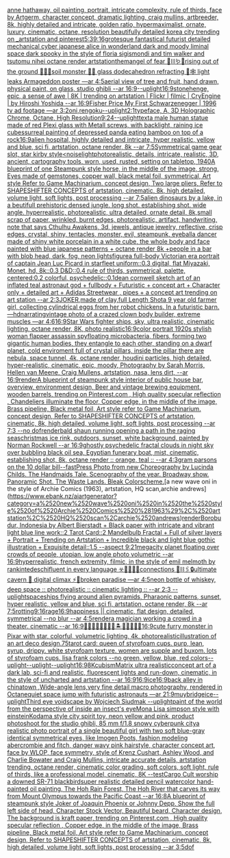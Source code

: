 [anne hathaway, oil painting, portrait, intricate complexity, rule of thirds, face by Artgerm, character concept, dramatic lighting, craig mullins, artbreeder, 8k, highly detailed and intricate, golden ratio, hypermaximalist, ornate, luxury, cinematic, octane, resolution beautifully detailed korea city trending on _artstation and pinterest](https://www.ebank.nz/aiartgenerator?category=anne%2520hathaway%2C%2520oil%2520painting%2C%2520portrait%2C%2520intricate%2520complexity%2C%2520rule%2520of%2520thirds%2C%2520face%2520by%2520Artgerm%2C%2520character%2520concept%2C%2520dramatic%2520lighting%2C%2520craig%2520mullins%2C%2520artbreeder%2C%25208k%2C%2520highly%2520detailed%2520and%2520intricate%2C%2520golden%2520ratio%2C%2520hypermaximalist%2C%2520ornate%2C%2520luxury%2C%2520cinematic%2C%2520octane%2C%2520resolution%2520beautifully%2520detailed%2520korea%2520city%2520trending%2520on%2520_artstation%2520and%2520pinterest)[5:3](https://www.ebank.nz/aiartgenerator?category=5%3A3)[9:16](https://www.ebank.nz/aiartgenerator?category=9%3A16)[grotesque fantastical futurist detailed mechanical cyber japanese alice in wonderland dark and moody liminal space dark spooky in the style of floria sigismondi and tim walker and tsutomu nihei octane render artstation](https://www.ebank.nz/aiartgenerator?category=grotesque%2520fantastical%2520futurist%2520detailed%2520mechanical%2520cyber%2520japanese%2520alice%2520in%2520wonderland%2520dark%2520and%2520moody%2520liminal%2520space%2520dark%2520spooky%2520in%2520the%2520style%2520of%2520floria%2520sigismondi%2520and%2520tim%2520walker%2520and%2520tsutomu%2520nihei%2520octane%2520render%2520artstation)[them](https://www.ebank.nz/aiartgenerator?category=them)[angel of fear 💉⛓🪱🍄rising out of the ground 🧩🦚🐍soil monster 💍🥽 glass dodecahedron refracting 🦋🕸 light leaks Armageddon poster —ar 4:5](https://www.ebank.nz/aiartgenerator?category=angel%2520of%2520fear%2520%F0%9F%92%89%E2%9B%93%F0%9F%AA%B1%F0%9F%8D%84rising%2520out%2520of%2520the%2520ground%2520%F0%9F%A7%A9%F0%9F%A6%9A%F0%9F%90%8Dsoil%2520monster%2520%F0%9F%92%8D%F0%9F%A5%BD%2520glass%2520dodecahedron%2520refracting%2520%F0%9F%A6%8B%F0%9F%95%B8%2520light%2520leaks%2520Armageddon%2520poster%2520%E2%80%94ar%25204%3A5)[aerial view of tree and fruit, hand drawn, physical paint, on glass, studio ghibli --ar 16:9](https://www.ebank.nz/aiartgenerator?category=aerial%2520view%2520of%2520tree%2520and%2520fruit%2C%2520hand%2520drawn%2C%2520physical%2520paint%2C%2520on%2520glass%2C%2520studio%2520ghibli%2520--ar%252016%3A9)[--uplight](https://www.ebank.nz/aiartgenerator?category=--uplight)[16:9](https://www.ebank.nz/aiartgenerator?category=16%3A9)[stonehenge, epic, a sense of awe | 8K | trending on artstation | Flickr | filmic | CryEngine | by Hiroshi Yoshida --ar 16:9](https://www.ebank.nz/aiartgenerator?category=stonehenge%2C%2520epic%2C%2520a%2520sense%2520of%2520awe%2520%7C%25208K%2520%7C%2520trending%2520on%2520artstation%2520%7C%2520Flickr%2520%7C%2520filmic%2520%7C%2520CryEngine%2520%7C%2520by%2520Hiroshi%2520Yoshida%2520--ar%252016%3A9)[Fisher Price My First Schwarzenegger | 1996 tv ad footage —ar 3:2](https://www.ebank.nz/aiartgenerator?category=Fisher%2520Price%2520My%2520First%2520Schwarzenegger%2520%7C%25201996%2520tv%2520ad%2520footage%2520%E2%80%94ar%25203%3A2)[oni,rengoku](https://www.ebank.nz/aiartgenerator?category=oni%2Crengoku)[--uplight](https://www.ebank.nz/aiartgenerator?category=--uplight)[2:1](https://www.ebank.nz/aiartgenerator?category=2%3A1)[typeface, A, 3D Holographic Chrome, Octane, High Resolution](https://www.ebank.nz/aiartgenerator?category=typeface%2C%2520A%2C%25203D%2520Holographic%2520Chrome%2C%2520Octane%2C%2520High%2520Resolution)[9:24](https://www.ebank.nz/aiartgenerator?category=9%3A24)[--uplight](https://www.ebank.nz/aiartgenerator?category=--uplight)[text](https://www.ebank.nz/aiartgenerator?category=text)[a male human statue made of red Plexi glass with Metall screws, with backlight, raining ice cubes](https://www.ebank.nz/aiartgenerator?category=a%2520male%2520human%2520statue%2520made%2520of%2520red%2520Plexi%2520glass%2520with%2520Metall%2520screws%2C%2520with%2520backlight%2C%2520raining%2520ice%2520cubes)[surreal painting of depressed panda eating bamboo on top of a rock](https://www.ebank.nz/aiartgenerator?category=surreal%2520painting%2520of%2520depressed%2520panda%2520eating%2520bamboo%2520on%2520top%2520of%2520a%2520rock)[16:9](https://www.ebank.nz/aiartgenerator?category=16%3A9)[alien hospital, highly detailed and intricate, hyper realistic, yellow and blue, sci fi, artstation, octane render, 8k --ar 7:5](https://www.ebank.nz/aiartgenerator?category=alien%2520hospital%2C%2520highly%2520detailed%2520and%2520intricate%2C%2520hyper%2520realistic%2C%2520yellow%2520and%2520blue%2C%2520sci%2520fi%2C%2520artstation%2C%2520octane%2520render%2C%25208k%2520--ar%25207%3A5)[Symmetrical game gear slot, star kirby style](https://www.ebank.nz/aiartgenerator?category=Symmetrical%2520game%2520gear%2520slot%2C%2520star%2520kirby%2520style)[<noise](https://www.ebank.nz/aiartgenerator?category=%3Cnoise)[light](https://www.ebank.nz/aiartgenerator?category=light)[photorealistic, details, intricate,  realistic, 3D,  ancient, cartography tools, worn, used, rusted, setting on tabletop, 1940](https://www.ebank.nz/aiartgenerator?category=photorealistic%2C%2520details%2C%2520intricate%2C%2520%2520realistic%2C%25203D%2C%2520%2520ancient%2C%2520cartography%2520tools%2C%2520worn%2C%2520used%2C%2520rusted%2C%2520setting%2520on%2520tabletop%2C%25201940)[A blueprint of one Steampunk style horse,   in the middle of the image,   strong, Eyes made of gemstones, copper wall, black metal foil, symmetrical,  Art style Refer to Game Machinarium.  concept design, Two large pliers, Refer to SHAPESHIFTER CONCEPTS  of artstation, cinematic,  8k, high detailed,  volume light,  soft lights,  post processing    --ar 7:5](https://www.ebank.nz/aiartgenerator?category=A%2520blueprint%2520of%2520one%2520Steampunk%2520style%2520horse%2C%2520%2520%2520in%2520the%2520middle%2520of%2520the%2520image%2C%2520%2520%2520strong%2C%2520Eyes%2520made%2520of%2520gemstones%2C%2520copper%2520wall%2C%2520black%2520metal%2520foil%2C%2520symmetrical%2C%2520%2520Art%2520style%2520Refer%2520to%2520Game%2520Machinarium.%2520%2520concept%2520design%2C%2520Two%2520large%2520pliers%2C%2520Refer%2520to%2520SHAPESHIFTER%2520CONCEPTS%2520%2520of%2520artstation%2C%2520cinematic%2C%2520%25208k%2C%2520high%2520detailed%2C%2520%2520volume%2520light%2C%2520%2520soft%2520lights%2C%2520%2520post%2520processing%2520%2520%2520%2520--ar%25207%3A5)[alien dinosaurs by a lake, in a beutifull prehistoric densed jungle. long shot. establishing shot. wide angle. hyperrealistic, photorealistic, ultra detailed, ornate detail, 8k,](https://www.ebank.nz/aiartgenerator?category=alien%2520dinosaurs%2520by%2520a%2520lake%2C%2520in%2520a%2520beutifull%2520prehistoric%2520densed%2520jungle.%2520long%2520shot.%2520establishing%2520shot.%2520wide%2520angle.%2520hyperrealistic%2C%2520photorealistic%2C%2520ultra%2520detailed%2C%2520ornate%2520detail%2C%25208k%2C)[small scrap of paper, wrinkled, burnt edges, photorealistic, artifact, handwriting, note that says Cthulhu Awakens, 3d, jewels, antique jewelry, reflective, crisp edges, crystal, shiny, tentacles, monster, evil, steampunk, eyeball](https://www.ebank.nz/aiartgenerator?category=small%2520scrap%2520of%2520paper%2C%2520wrinkled%2C%2520burnt%2520edges%2C%2520photorealistic%2C%2520artifact%2C%2520handwriting%2C%2520note%2520that%2520says%2520Cthulhu%2520Awakens%2C%25203d%2C%2520jewels%2C%2520antique%2520jewelry%2C%2520reflective%2C%2520crisp%2520edges%2C%2520crystal%2C%2520shiny%2C%2520tentacles%2C%2520monster%2C%2520evil%2C%2520steampunk%2C%2520eyeball)[a dancer made of shiny white porcelain in a white cube, the whole body and face painted with blue japanese patterns + octane render 8k +](https://www.ebank.nz/aiartgenerator?category=a%2520dancer%2520made%2520of%2520shiny%2520white%2520porcelain%2520in%2520a%2520white%2520cube%2C%2520the%2520whole%2520body%2520and%2520face%2520painted%2520with%2520blue%2520japanese%2520patterns%2520%2B%2520octane%2520render%25208k%2520%2B)[people in a bar with blob head, dark, fog, neon lights](https://www.ebank.nz/aiartgenerator?category=people%2520in%2520a%2520bar%2520with%2520blob%2520head%2C%2520dark%2C%2520fog%2C%2520neon%2520lights)[figure](https://www.ebank.nz/aiartgenerator?category=figure)[a full-body Victorian era portrait of captain Jean Luc Picard in starfleet uniform::0.3 digital, flat Miyazaki, Monet, hd, 8k::0.3 D&D::0.4 rule of thirds, symmetrical, palette, centered:0.2 colorful, psychedelic::0.1](https://www.ebank.nz/aiartgenerator?category=a%2520full-body%2520Victorian%2520era%2520portrait%2520of%2520captain%2520Jean%2520Luc%2520Picard%2520in%2520starfleet%2520uniform%3A%3A0.3%2520digital%2C%2520flat%2520Miyazaki%2C%2520Monet%2C%2520hd%2C%25208k%3A%3A0.3%2520D%26D%3A%3A0.4%2520rule%2520of%2520thirds%2C%2520symmetrical%2C%2520palette%2C%2520centered%3A0.2%2520colorful%2C%2520psychedelic%3A%3A0.1)[dean cornwell sketch art of an inflated teal astronaut god + fullbody + Futuristic + concept art + Character only + detailed art + Adidas Streetwear , pipes + a concept art trending on art station --ar 2:3](https://www.ebank.nz/aiartgenerator?category=dean%2520cornwell%2520sketch%2520art%2520of%2520an%2520inflated%2520teal%2520astronaut%2520god%2520%2B%2520fullbody%2520%2B%2520Futuristic%2520%2B%2520concept%2520art%2520%2B%2520Character%2520only%2520%2B%2520detailed%2520art%2520%2B%2520Adidas%2520Streetwear%2520%2C%2520pipes%2520%2B%2520a%2520concept%2520art%2520trending%2520on%2520art%2520station%2520--ar%25202%3A3)[JOKER,made of clay,full Length Shot](https://www.ebank.nz/aiartgenerator?category=JOKER%2Cmade%2520of%2520clay%2Cfull%2520Length%2520Shot)[a 9 year old farmer girl, collecting cylindrical eggs from her robot chickens. In a futuristic barn. —hd](https://www.ebank.nz/aiartgenerator?category=a%25209%2520year%2520old%2520farmer%2520girl%2C%2520collecting%2520cylindrical%2520eggs%2520from%2520her%2520robot%2520chickens.%2520In%2520a%2520futuristic%2520barn.%2520%E2%80%94hd)[narrating](https://www.ebank.nz/aiartgenerator?category=narrating)[vintage photo of a crazed clown body builder, extreme muscles —ar 4:6](https://www.ebank.nz/aiartgenerator?category=vintage%2520photo%2520of%2520a%2520crazed%2520clown%2520body%2520builder%2C%2520extreme%2520muscles%2520%E2%80%94ar%25204%3A6)[16:9](https://www.ebank.nz/aiartgenerator?category=16%3A9)[Star Wars fighter ships, sky, ultra realistic, cinematic lighting, octane render, 8K, photo realistic](https://www.ebank.nz/aiartgenerator?category=Star%2520Wars%2520fighter%2520ships%2C%2520sky%2C%2520ultra%2520realistic%2C%2520cinematic%2520lighting%2C%2520octane%2520render%2C%25208K%2C%2520photo%2520realistic)[16:9](https://www.ebank.nz/aiartgenerator?category=16%3A9)[color portrait 1920s stylish woman flapper assassin spy](https://www.ebank.nz/aiartgenerator?category=color%2520portrait%25201920s%2520stylish%2520woman%2520flapper%2520assassin%2520spy)[floating microbacteria, fibers, forming two gigantic human bodies, they entangle to each other, standing on a dwarf planet, cold enviroment full of crystal pillars, inside the pillar there are nebula, space tunnel, 4k, octane render, houdini particles, high detailed, hyper-realistic, cinematic, epic, moody, Photography by Sarah Morris, Hellen van Meene, Craig Mullens, artstation, nasa, lens dirt, --ar 16:9](https://www.ebank.nz/aiartgenerator?category=floating%2520microbacteria%2C%2520fibers%2C%2520forming%2520two%2520gigantic%2520human%2520bodies%2C%2520they%2520entangle%2520to%2520each%2520other%2C%2520standing%2520on%2520a%2520dwarf%2520planet%2C%2520cold%2520enviroment%2520full%2520of%2520crystal%2520pillars%2C%2520inside%2520the%2520pillar%2520there%2520are%2520nebula%2C%2520space%2520tunnel%2C%25204k%2C%2520octane%2520render%2C%2520houdini%2520particles%2C%2520high%2520detailed%2C%2520hyper-realistic%2C%2520cinematic%2C%2520epic%2C%2520moody%2C%2520Photography%2520by%2520Sarah%2520Morris%2C%2520Hellen%2520van%2520Meene%2C%2520Craig%2520Mullens%2C%2520artstation%2C%2520nasa%2C%2520lens%2520dirt%2C%2520--ar%252016%3A9)[render](https://www.ebank.nz/aiartgenerator?category=render)[A blueprint of steampunk style interior of public house bar,  overview, environment  design,  Beer and vintage brewing equipment, wooden barrels,  trending on Pinterest.com  , High quality specular reflection ,  Chandeliers illuminate the floor, Copper  edge, in the middle of the image, Brass pipeline,  Black metal foil,  Art style refer to Game Machinarium.  concept design, Refer to SHAPESHIFTER CONCEPTS  of artstation, cinematic,  8k, high detailed,  volume light,  soft lights,  post processing    --ar 7:3   --no dof](https://www.ebank.nz/aiartgenerator?category=A%2520blueprint%2520of%2520steampunk%2520style%2520interior%2520of%2520public%2520house%2520bar%2C%2520%2520overview%2C%2520environment%2520%2520design%2C%2520%2520Beer%2520and%2520vintage%2520brewing%2520equipment%2C%2520wooden%2520barrels%2C%2520%2520trending%2520on%2520Pinterest.com%2520%2520%2C%2520High%2520quality%2520specular%2520reflection%2520%2C%2520%2520Chandeliers%2520illuminate%2520the%2520floor%2C%2520Copper%2520%2520edge%2C%2520in%2520the%2520middle%2520of%2520the%2520image%2C%2520Brass%2520pipeline%2C%2520%2520Black%2520metal%2520foil%2C%2520%2520Art%2520style%2520refer%2520to%2520Game%2520Machinarium.%2520%2520concept%2520design%2C%2520Refer%2520to%2520SHAPESHIFTER%2520CONCEPTS%2520%2520of%2520artstation%2C%2520cinematic%2C%2520%25208k%2C%2520high%2520detailed%2C%2520%2520volume%2520light%2C%2520%2520soft%2520lights%2C%2520%2520post%2520processing%2520%2520%2520%2520--ar%25207%3A3%2520%2520%2520--no%2520dof)[render](https://www.ebank.nz/aiartgenerator?category=render)[bald shaun running opening a path in the raging seas](https://www.ebank.nz/aiartgenerator?category=bald%2520shaun%2520running%2520opening%2520a%2520path%2520in%2520the%2520raging%2520seas)[christmas ice rink, outdoors, sunset, white background, painted by Norman Rockwell --ar 16:9](https://www.ebank.nz/aiartgenerator?category=christmas%2520ice%2520rink%2C%2520outdoors%2C%2520sunset%2C%2520white%2520background%2C%2520painted%2520by%2520Norman%2520Rockwell%2520--ar%252016%3A9)[ghostly psychedelic fractal clouds in night sky over bubbling black oil sea, Egyptian funerary boat, mist, cinematic, establishing shot, 8k, octane render :: orange, teal :: --ar 4:3](https://www.ebank.nz/aiartgenerator?category=ghostly%2520psychedelic%2520fractal%2520clouds%2520in%2520night%2520sky%2520over%2520bubbling%2520black%2520oil%2520sea%2C%2520Egyptian%2520funerary%2520boat%2C%2520mist%2C%2520cinematic%2C%2520establishing%2520shot%2C%25208k%2C%2520octane%2520render%2520%3A%3A%2520orange%2C%2520teal%2520%3A%3A%2520--ar%25204%3A3)[gram parsons on the 10 dollar bill](https://www.ebank.nz/aiartgenerator?category=gram%2520parsons%2520on%2520the%252010%2520dollar%2520bill)[--fast](https://www.ebank.nz/aiartgenerator?category=--fast)[Press Photo from new Choreography by Lucinda Childs. The Handmaids Tale. Scenography of the year. Broadway show. Panoramic Shot. The Waste Lands. Bleak Colorscheme.](https://www.ebank.nz/aiartgenerator?category=Press%2520Photo%2520from%2520new%2520Choreography%2520by%2520Lucinda%2520Childs.%2520The%2520Handmaids%2520Tale.%2520Scenography%2520of%2520the%2520year.%2520Broadway%2520show.%2520Panoramic%2520Shot.%2520The%2520Waste%2520Lands.%2520Bleak%2520Colorscheme.)[a new wave oni in the style of Archie Comics (1963), artstation, HQ scan,archie andrews](https://www.ebank.nz/aiartgenerator?category=a%2520new%2520wave%2520oni%2520in%2520the%2520style%2520of%2520Archie%2520Comics%2520%281963%29%2C%2520artstation%2C%2520HQ%2520scan%2Carchie%2520andrews)[render](https://www.ebank.nz/aiartgenerator?category=render)[Borobudur, Indonesia by Albert Bierstadt + Black paper with intricate and vibrant light blue line work::2 Tarot Card::2 Mandelbulb Fractal + Full of silver layers + Portrait + Trending on Artstation + Incredible black and light blue gothic illustration + Exquisite detail::1.5 --aspect 9:21](https://www.ebank.nz/aiartgenerator?category=Borobudur%2C%2520Indonesia%2520by%2520Albert%2520Bierstadt%2520%2B%2520Black%2520paper%2520with%2520intricate%2520and%2520vibrant%2520light%2520blue%2520line%2520work%3A%3A2%2520Tarot%2520Card%3A%3A2%2520Mandelbulb%2520Fractal%2520%2B%2520Full%2520of%2520silver%2520layers%2520%2B%2520Portrait%2520%2B%2520Trending%2520on%2520Artstation%2520%2B%2520Incredible%2520black%2520and%2520light%2520blue%2520gothic%2520illustration%2520%2B%2520Exquisite%2520detail%3A%3A1.5%2520--aspect%25209%3A21)[megacity planet floating over crowds of people, utopian, low angle photo volumetric --ar 16:9](https://www.ebank.nz/aiartgenerator?category=megacity%2520planet%2520floating%2520over%2520crowds%2520of%2520people%2C%2520utopian%2C%2520low%2520angle%2520photo%2520volumetric%2520--ar%252016%3A9)[hyperrealistic, french extremity, filmic, in the style of emil melmoth by rankin](https://www.ebank.nz/aiartgenerator?category=hyperrealistic%2C%2520french%2520extremity%2C%2520filmic%2C%2520in%2520the%2520style%2520of%2520emil%2520melmoth%2520by%2520rankin)[tedeschi](https://www.ebank.nz/aiartgenerator?category=tedeschi)[fluent in every language ☣️🧡📌📌📌connections 💊⛓🖇🔒ultimate cavern 📀 digital climax ⚡️🌝broken paradise —ar 4:5](https://www.ebank.nz/aiartgenerator?category=fluent%2520in%2520every%2520language%2520%E2%98%A3%EF%B8%8F%F0%9F%A7%A1%F0%9F%93%8C%F0%9F%93%8C%F0%9F%93%8Cconnections%2520%F0%9F%92%8A%E2%9B%93%F0%9F%96%87%F0%9F%94%92ultimate%2520cavern%2520%F0%9F%93%80%2520digital%2520climax%2520%E2%9A%A1%EF%B8%8F%F0%9F%8C%9Dbroken%2520paradise%2520%E2%80%94ar%25204%3A5)[neon bottle of whiskey, deep space :: photorealistic :: cinematic lighting :: --ar 2:3 --uplight](https://www.ebank.nz/aiartgenerator?category=neon%2520bottle%2520of%2520whiskey%2C%2520deep%2520space%2520%3A%3A%2520photorealistic%2520%3A%3A%2520cinematic%2520lighting%2520%3A%3A%2520--ar%25202%3A3%2520--uplight)[spaceships flying around alien pyramids, Pharaonic patterns, sunset, hyper realistic, yellow and blue, sci fi, artstation, octane render, 8k --ar 7:5](https://www.ebank.nz/aiartgenerator?category=spaceships%2520flying%2520around%2520alien%2520pyramids%2C%2520Pharaonic%2520patterns%2C%2520sunset%2C%2520hyper%2520realistic%2C%2520yellow%2520and%2520blue%2C%2520sci%2520fi%2C%2520artstation%2C%2520octane%2520render%2C%25208k%2520--ar%25207%3A5)[rotting](https://www.ebank.nz/aiartgenerator?category=rotting)[9:16](https://www.ebank.nz/aiartgenerator?category=9%3A16)[rage](https://www.ebank.nz/aiartgenerator?category=rage)[16:9](https://www.ebank.nz/aiartgenerator?category=16%3A9)[happiness || cinematic, flat design, detailed, symmetrical --no blur --ar 4:5](https://www.ebank.nz/aiartgenerator?category=happiness%2520%7C%7C%2520cinematic%2C%2520flat%2520design%2C%2520detailed%2C%2520symmetrical%2520--no%2520blur%2520--ar%25204%3A5)[render](https://www.ebank.nz/aiartgenerator?category=render)[a magician working a crowd in a theater.  cinematic --ar 16:9](https://www.ebank.nz/aiartgenerator?category=a%2520magician%2520working%2520a%2520crowd%2520in%2520a%2520theater.%2520%2520cinematic%2520--ar%252016%3A9)[🧞‍♂️🧞‍♀️🧞👾🐙🦑🏝🌌🌊🔮🏴‍☠️](https://www.ebank.nz/aiartgenerator?category=%F0%9F%A7%9E%E2%80%8D%E2%99%82%EF%B8%8F%F0%9F%A7%9E%E2%80%8D%E2%99%80%EF%B8%8F%F0%9F%A7%9E%F0%9F%91%BE%F0%9F%90%99%F0%9F%A6%91%F0%9F%8F%9D%F0%9F%8C%8C%F0%9F%8C%8A%F0%9F%94%AE%F0%9F%8F%B4%E2%80%8D%E2%98%A0%EF%B8%8F)[16:9](https://www.ebank.nz/aiartgenerator?category=16%3A9)[cute furry monster in Pixar with star, colorful, volumetric lighting, 4k, photorealistic](https://www.ebank.nz/aiartgenerator?category=cute%2520furry%2520monster%2520in%2520Pixar%2520with%2520star%2C%2520colorful%2C%2520volumetric%2520lighting%2C%25204k%2C%2520photorealistic)[illustration of an art deco design](https://www.ebank.nz/aiartgenerator?category=illustration%2520of%2520an%2520art%2520deco%2520design)[.75](https://www.ebank.nz/aiartgenerator?category=.75)[tarot card: queen of styrofoam cups. purp, lean, syrup, drippy. white styrofoam texture. women are supple and buxom. lots of styrofoam cups. lisa frank colors --no green, yellow, blue, red colors](https://www.ebank.nz/aiartgenerator?category=tarot%2520card%3A%2520queen%2520of%2520styrofoam%2520cups.%2520purp%2C%2520lean%2C%2520syrup%2C%2520drippy.%2520white%2520styrofoam%2520texture.%2520women%2520are%2520supple%2520and%2520buxom.%2520lots%2520of%2520styrofoam%2520cups.%2520lisa%2520frank%2520colors%2520--no%2520green%2C%2520yellow%2C%2520blue%2C%2520red%2520colors)[--uplight](https://www.ebank.nz/aiartgenerator?category=--uplight)[--uplight](https://www.ebank.nz/aiartgenerator?category=--uplight)[](https://www.ebank.nz/aiartgenerator?category=)[--uplight](https://www.ebank.nz/aiartgenerator?category=--uplight)[16:9](https://www.ebank.nz/aiartgenerator?category=16%3A9)[8K](https://www.ebank.nz/aiartgenerator?category=8K)[cubism](https://www.ebank.nz/aiartgenerator?category=cubism)[Matrix ultra realistic](https://www.ebank.nz/aiartgenerator?category=Matrix%2520ultra%2520realistic)[concept art of a dark lab, sci-fi and realistic, fluorescent lights and run-down, cinematic, in the style of uncharted and artstation --ar 16:9](https://www.ebank.nz/aiartgenerator?category=concept%2520art%2520of%2520a%2520dark%2520lab%2C%2520sci-fi%2520and%2520realistic%2C%2520fluorescent%2520lights%2520and%2520run-down%2C%2520cinematic%2C%2520in%2520the%2520style%2520of%2520uncharted%2520and%2520artstation%2520--ar%252016%3A9)[16:9](https://www.ebank.nz/aiartgenerator?category=16%3A9)[ice](https://www.ebank.nz/aiartgenerator?category=ice)[16:9](https://www.ebank.nz/aiartgenerator?category=16%3A9)[back alley in chinatown ,Wide-angle lens,very fine detail macro photography, rendered in Octane](https://www.ebank.nz/aiartgenerator?category=back%2520alley%2520in%2520chinatown%2520%2CWide-angle%2520lens%2Cvery%2520fine%2520detail%2520macro%2520photography%2C%2520rendered%2520in%2520Octane)[quiet space jump with futuristic astronauts —ar 21:9](https://www.ebank.nz/aiartgenerator?category=quiet%2520space%2520jump%2520with%2520futuristic%2520astronauts%2520%E2%80%94ar%252021%3A9)[muybridge](https://www.ebank.nz/aiartgenerator?category=muybridge)[ice](https://www.ebank.nz/aiartgenerator?category=ice)[--uplight](https://www.ebank.nz/aiartgenerator?category=--uplight)[Third eye voidscape by Wojciech Siudmak --uplight](https://www.ebank.nz/aiartgenerator?category=Third%2520eye%2520voidscape%2520by%2520Wojciech%2520Siudmak%2520--uplight)[paint of the world from the perspective of inside an insect's eye](https://www.ebank.nz/aiartgenerator?category=paint%2520of%2520the%2520world%2520from%2520the%2520perspective%2520of%2520inside%2520an%2520insect%27s%2520eye)[Mona Lisa simpson style with einstein](https://www.ebank.nz/aiartgenerator?category=Mona%2520Lisa%2520simpson%2520style%2520with%2520einstein)[Kodama style city spirit toy, neon yellow and pink, product photoshoot for the studio ghibli, 85 mm f/1.8 snowy cyberpunk city](https://www.ebank.nz/aiartgenerator?category=Kodama%2520style%2520city%2520spirit%2520toy%2C%2520neon%2520yellow%2520and%2520pink%2C%2520product%2520photoshoot%2520for%2520the%2520studio%2520ghibli%2C%252085%2520mm%2520f/1.8%2520snowy%2520cyberpunk%2520city)[a realistic photo portrait of a single beautiful girl with two soft blue-gray identical symmetrical eyes, like Imogen Poots, fashion modeling abercrombie and fitch, danger wavy pink hairstyle, character concept art, face by WLOP, face symmetry, style of Krenz Cushart, Ashley Wood, and Charlie Bowater and Craig Mullins, intricate accurate details, artstation trending, octane render, cinematic color grading, soft colors, soft light, rule of thirds, like a professional model, cinematic, 8K --test](https://www.ebank.nz/aiartgenerator?category=a%2520realistic%2520photo%2520portrait%2520of%2520a%2520single%2520beautiful%2520girl%2520with%2520two%2520soft%2520blue-gray%2520identical%2520symmetrical%2520eyes%2C%2520like%2520Imogen%2520Poots%2C%2520fashion%2520modeling%2520abercrombie%2520and%2520fitch%2C%2520danger%2520wavy%2520pink%2520hairstyle%2C%2520character%2520concept%2520art%2C%2520face%2520by%2520WLOP%2C%2520face%2520symmetry%2C%2520style%2520of%2520Krenz%2520Cushart%2C%2520Ashley%2520Wood%2C%2520and%2520Charlie%2520Bowater%2520and%2520Craig%2520Mullins%2C%2520intricate%2520accurate%2520details%2C%2520artstation%2520trending%2C%2520octane%2520render%2C%2520cinematic%2520color%2520grading%2C%2520soft%2520colors%2C%2520soft%2520light%2C%2520rule%2520of%2520thirds%2C%2520like%2520a%2520professional%2520model%2C%2520cinematic%2C%25208K%2520--test)[Cargo Cult worship a downed SR-71 blackbird](https://www.ebank.nz/aiartgenerator?category=Cargo%2520Cult%2520worship%2520a%2520downed%2520SR-71%2520blackbird)[super realistic detailed pencil watercolor hand-painted oil painting, The Hoh Rain Forest, The Hoh River that carves its way from Mount Olympus towards the Pacific Coast --ar 16:8](https://www.ebank.nz/aiartgenerator?category=super%2520realistic%2520detailed%2520pencil%2520watercolor%2520hand-painted%2520oil%2520painting%2C%2520The%2520Hoh%2520Rain%2520Forest%2C%2520The%2520Hoh%2520River%2520that%2520carves%2520its%2520way%2520from%2520Mount%2520Olympus%2520towards%2520the%2520Pacific%2520Coast%2520--ar%252016%3A8)[A blueprint of steampunk style Joker of Joaquin Phoenix or Johnny Depp,  Show the full left side of head,  Character Stock Vector, Beautiful beard, Character design, The background is kraft paper,  trending on Pinterest.com  , High quality specular reflection ,  Copper  edge, in the middle of the image, Brass pipeline,  Black metal foil,  Art style refer to Game Machinarium.  concept design, Refer to SHAPESHIFTER CONCEPTS  of artstation, cinematic,  8k, high detailed,  volume light,  soft lights,  post processing    --ar 3:5](https://www.ebank.nz/aiartgenerator?category=A%2520blueprint%2520of%2520steampunk%2520style%2520Joker%2520of%2520Joaquin%2520Phoenix%2520or%2520Johnny%2520Depp%2C%2520%2520Show%2520the%2520full%2520left%2520side%2520of%2520head%2C%2520%2520Character%2520Stock%2520Vector%2C%2520Beautiful%2520beard%2C%2520Character%2520design%2C%2520The%2520background%2520is%2520kraft%2520paper%2C%2520%2520trending%2520on%2520Pinterest.com%2520%2520%2C%2520High%2520quality%2520specular%2520reflection%2520%2C%2520%2520Copper%2520%2520edge%2C%2520in%2520the%2520middle%2520of%2520the%2520image%2C%2520Brass%2520pipeline%2C%2520%2520Black%2520metal%2520foil%2C%2520%2520Art%2520style%2520refer%2520to%2520Game%2520Machinarium.%2520%2520concept%2520design%2C%2520Refer%2520to%2520SHAPESHIFTER%2520CONCEPTS%2520%2520of%2520artstation%2C%2520cinematic%2C%2520%25208k%2C%2520high%2520detailed%2C%2520%2520volume%2520light%2C%2520%2520soft%2520lights%2C%2520%2520post%2520processing%2520%2520%2520%2520--ar%25203%3A5)[dof](https://www.ebank.nz/aiartgenerator?category=dof)